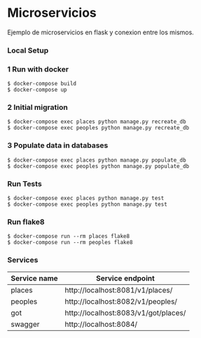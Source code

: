# Microservicios
Ejemplo de microservicios en flask y conexion entre los mismos.

### Local Setup


### 1 Run with docker
    $ docker-compose build
    $ docker-compose up

### 2 Initial migration
    $ docker-compose exec places python manage.py recreate_db
    $ docker-compose exec peoples python manage.py recreate_db

### 3 Populate data in databases
    $ docker-compose exec places python manage.py populate_db
    $ docker-compose exec peoples python manage.py populate_db

### Run Tests
    $ docker-compose exec places python manage.py test
    $ docker-compose exec peoples python manage.py test

### Run flake8
    $ docker-compose run --rm places flake8
    $ docker-compose run --rm peoples flake8

### Services
Service name| Service endpoint|
-------|---|
places|http://localhost:8081/v1/places/
peoples|http://localhost:8082/v1/peoples/
got|http://localhost:8083/v1/got/places/
swagger|http://localhost:8084/
